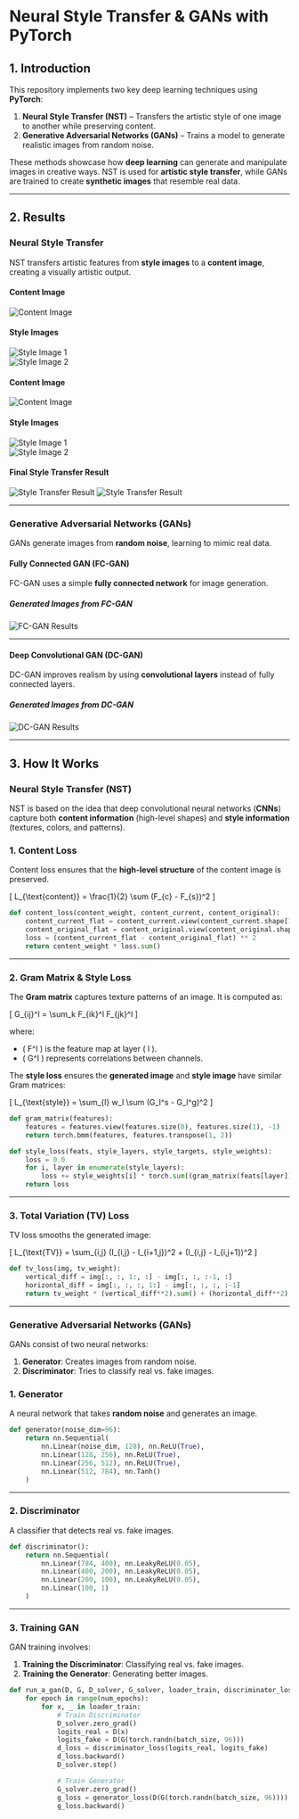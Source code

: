 # **Neural Style Transfer & GANs with PyTorch**

## **1. Introduction**
This repository implements two key deep learning techniques using **PyTorch**:
1. **Neural Style Transfer (NST)** – Transfers the artistic style of one image to another while preserving content.
2. **Generative Adversarial Networks (GANs)** – Trains a model to generate realistic images from random noise.

These methods showcase how **deep learning** can generate and manipulate images in creative ways. NST is used for **artistic style transfer**, while GANs are trained to create **synthetic images** that resemble real data.

---

## **2. Results**
### **Neural Style Transfer**
NST transfers artistic features from **style images** to a **content image**, creating a visually artistic output.

#### **Content Image**
![Content Image](styles/Fall_campus_TW22_6078.jpeg)

#### **Style Images**
![Style Image 1](styles/the_scream.jpg)  
![Style Image 2](bgresult.png)

#### **Content Image**
![Content Image](images/content.jpg)

#### **Style Images**
![Style Image 1](images/style1.jpg)  
![Style Image 2](images/style2.jpg)

#### **Final Style Transfer Result**
![Style Transfer Result](spatial_style_transfer.jpg)
![Style Transfer Result](hsresult.png)

---

### **Generative Adversarial Networks (GANs)**
GANs generate images from **random noise**, learning to mimic real data.

#### **Fully Connected GAN (FC-GAN)**
FC-GAN uses a simple **fully connected network** for image generation.

##### **Generated Images from FC-GAN**
![FC-GAN Results](fc_gan_results.jpg)

---

#### **Deep Convolutional GAN (DC-GAN)**
DC-GAN improves realism by using **convolutional layers** instead of fully connected layers.

##### **Generated Images from DC-GAN**
![DC-GAN Results](dc_gan_results.jpg)

---

## **3. How It Works**
### **Neural Style Transfer (NST)**
NST is based on the idea that deep convolutional neural networks (**CNNs**) capture both **content information** (high-level shapes) and **style information** (textures, colors, and patterns).

### **1. Content Loss**
Content loss ensures that the **high-level structure** of the content image is preserved.

\[
L_{\text{content}} = \frac{1}{2} \sum (F_{c} - F_{s})^2
\]

```python
def content_loss(content_weight, content_current, content_original):
    content_current_flat = content_current.view(content_current.shape[1], -1)
    content_original_flat = content_original.view(content_original.shape[1], -1)
    loss = (content_current_flat - content_original_flat) ** 2
    return content_weight * loss.sum()
```

---

### **2. Gram Matrix & Style Loss**
The **Gram matrix** captures texture patterns of an image. It is computed as:

\[
G_{ij}^l = \sum_k F_{ik}^l F_{jk}^l
\]

where:
- \( F^l \) is the feature map at layer \( l \).
- \( G^l \) represents correlations between channels.

The **style loss** ensures the **generated image** and **style image** have similar Gram matrices:

\[
L_{\text{style}} = \sum_{l} w_l \sum (G_l^s - G_l^g)^2
\]

```python
def gram_matrix(features):
    features = features.view(features.size(0), features.size(1), -1)
    return torch.bmm(features, features.transpose(1, 2))

def style_loss(feats, style_layers, style_targets, style_weights):
    loss = 0.0
    for i, layer in enumerate(style_layers):
        loss += style_weights[i] * torch.sum((gram_matrix(feats[layer]) - style_targets[i]) ** 2)
    return loss
```

---

### **3. Total Variation (TV) Loss**
TV loss smooths the generated image:

\[
L_{\text{TV}} = \sum_{i,j} (I_{i,j} - I_{i+1,j})^2 + (I_{i,j} - I_{i,j+1})^2
\]

```python
def tv_loss(img, tv_weight):
    vertical_diff = img[:, :, 1:, :] - img[:, :, :-1, :]
    horizontal_diff = img[:, :, :, 1:] - img[:, :, :, :-1]
    return tv_weight * (vertical_diff**2).sum() + (horizontal_diff**2).sum()
```

---

### **Generative Adversarial Networks (GANs)**
GANs consist of two neural networks:
1. **Generator**: Creates images from random noise.
2. **Discriminator**: Tries to classify real vs. fake images.

### **1. Generator**
A neural network that takes **random noise** and generates an image.

```python
def generator(noise_dim=96):
    return nn.Sequential(
        nn.Linear(noise_dim, 128), nn.ReLU(True),
        nn.Linear(128, 256), nn.ReLU(True),
        nn.Linear(256, 512), nn.ReLU(True),
        nn.Linear(512, 784), nn.Tanh()
    )
```

---

### **2. Discriminator**
A classifier that detects real vs. fake images.

```python
def discriminator():
    return nn.Sequential(
        nn.Linear(784, 400), nn.LeakyReLU(0.05),
        nn.Linear(400, 200), nn.LeakyReLU(0.05),
        nn.Linear(200, 100), nn.LeakyReLU(0.05),
        nn.Linear(100, 1)
    )
```

---

### **3. Training GAN**
GAN training involves:
1. **Training the Discriminator**: Classifying real vs. fake images.
2. **Training the Generator**: Generating better images.

```python
def run_a_gan(D, G, D_solver, G_solver, loader_train, discriminator_loss, generator_loss):
    for epoch in range(num_epochs):
        for x, _ in loader_train:
            # Train Discriminator
            D_solver.zero_grad()
            logits_real = D(x)
            logits_fake = D(G(torch.randn(batch_size, 96)))
            d_loss = discriminator_loss(logits_real, logits_fake)
            d_loss.backward()
            D_solver.step()

            # Train Generator
            G_solver.zero_grad()
            g_loss = generator_loss(D(G(torch.randn(batch_size, 96))))
            g_loss.backward()
